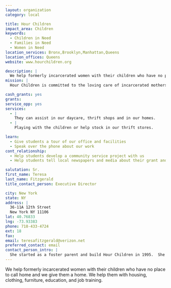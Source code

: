 ```yaml
---
layout: organization
category: local

title: Hour Children
impact_area: Children
keywords: 
  - Children in Need
  - Families in Need
  - Women in Need
location_services: Bronx,Brooklyn,Manhattan,Queens
location_offices: Queens
website: www.hourchildren.org

description: |
  We help formerly incarcerated women with their children who have no place to call home and we give them a home.  We help them with housing, clothing, furniture, education, and job training.
mission: |
  Hour Children is committed to the loving care of incarcerated mothers, ex-offenders, and their children, providing short- and long-term support services. 

cash_grants: yes
grants: 
service_opp: yes
services: 
  - |
    They can assist in our daycare, thrift shops and in our homes.
  - |
    Playing with the children or help stock in our thrift stores.

learn: 
  - Give students a tour of our office and facilities
  - Speak over the phone about our work
cont_relationship: 
  - Help students develop a community service project with us
  - Help students tell local newspapers and media about their grant and/or project with us

salutation: Sr.
first_name: Teresa
last_name: Fitzgerald
title_contact_person: Executive Director

city: New York
state: NY
address: |
  36-11A 12th Street  
  New York NY 11106
lat: 40.76833
lng: -73.93383
phone: 718-433-4724
ext: 18
fax: 
email: teresafitzgerald@verizon.net
preferred_contact: email
contact_person_intro: |
  She started as a foster parent and build Hour Children in 1995.  She is a Sister of St. Joseph's Convent.
---
```

We help formerly incarcerated women with their children who have no place to call home and we give them a home.  We help them with housing, clothing, furniture, education, and job training.